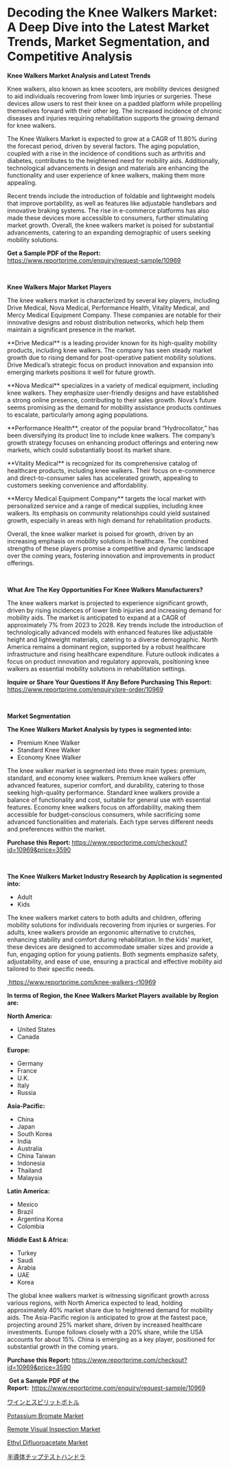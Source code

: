 <p><h1>Decoding the Knee Walkers Market: A Deep Dive into the Latest Market Trends, Market Segmentation, and Competitive Analysis</h1></p><p><strong>Knee Walkers Market Analysis and Latest Trends</strong></p>
<p><p>Knee walkers, also known as knee scooters, are mobility devices designed to aid individuals recovering from lower limb injuries or surgeries. These devices allow users to rest their knee on a padded platform while propelling themselves forward with their other leg. The increased incidence of chronic diseases and injuries requiring rehabilitation supports the growing demand for knee walkers.</p><p>The Knee Walkers Market is expected to grow at a CAGR of 11.80% during the forecast period, driven by several factors. The aging population, coupled with a rise in the incidence of conditions such as arthritis and diabetes, contributes to the heightened need for mobility aids. Additionally, technological advancements in design and materials are enhancing the functionality and user experience of knee walkers, making them more appealing. </p><p>Recent trends include the introduction of foldable and lightweight models that improve portability, as well as features like adjustable handlebars and innovative braking systems. The rise in e-commerce platforms has also made these devices more accessible to consumers, further stimulating market growth. Overall, the knee walkers market is poised for substantial advancements, catering to an expanding demographic of users seeking mobility solutions.</p></p>
<p><strong>Get a Sample PDF of the Report:&nbsp;</strong> <a href="https://www.reportprime.com/enquiry/request-sample/10969">https://www.reportprime.com/enquiry/request-sample/10969</a></p>
<p>&nbsp;</p>
<p><strong>Knee Walkers Major Market Players</strong></p>
<p><p>The knee walkers market is characterized by several key players, including Drive Medical, Nova Medical, Performance Health, Vitality Medical, and Mercy Medical Equipment Company. These companies are notable for their innovative designs and robust distribution networks, which help them maintain a significant presence in the market.</p><p>**Drive Medical** is a leading provider known for its high-quality mobility products, including knee walkers. The company has seen steady market growth due to rising demand for post-operative patient mobility solutions. Drive Medical’s strategic focus on product innovation and expansion into emerging markets positions it well for future growth.</p><p>**Nova Medical** specializes in a variety of medical equipment, including knee walkers. They emphasize user-friendly designs and have established a strong online presence, contributing to their sales growth. Nova's future seems promising as the demand for mobility assistance products continues to escalate, particularly among aging populations.</p><p>**Performance Health**, creator of the popular brand “Hydrocollator,” has been diversifying its product line to include knee walkers. The company’s growth strategy focuses on enhancing product offerings and entering new markets, which could substantially boost its market share.</p><p>**Vitality Medical** is recognized for its comprehensive catalog of healthcare products, including knee walkers. Their focus on e-commerce and direct-to-consumer sales has accelerated growth, appealing to customers seeking convenience and affordability.</p><p>**Mercy Medical Equipment Company** targets the local market with personalized service and a range of medical supplies, including knee walkers. Its emphasis on community relationships could yield sustained growth, especially in areas with high demand for rehabilitation products.</p><p>Overall, the knee walker market is poised for growth, driven by an increasing emphasis on mobility solutions in healthcare. The combined strengths of these players promise a competitive and dynamic landscape over the coming years, fostering innovation and improvements in product offerings.</p></p>
<p>&nbsp;</p>
<p><strong>What Are The Key Opportunities For Knee Walkers Manufacturers?</strong></p>
<p><p>The knee walkers market is projected to experience significant growth, driven by rising incidences of lower limb injuries and increasing demand for mobility aids. The market is anticipated to expand at a CAGR of approximately 7% from 2023 to 2028. Key trends include the introduction of technologically advanced models with enhanced features like adjustable height and lightweight materials, catering to a diverse demographic. North America remains a dominant region, supported by a robust healthcare infrastructure and rising healthcare expenditure. Future outlook indicates a focus on product innovation and regulatory approvals, positioning knee walkers as essential mobility solutions in rehabilitation settings.</p></p>
<p><strong>Inquire or Share Your Questions If Any Before Purchasing This Report:</strong> <a href="https://www.reportprime.com/enquiry/pre-order/10969">https://www.reportprime.com/enquiry/pre-order/10969</a></p>
<p>&nbsp;</p>
<p><strong>Market Segmentation</strong></p>
<p><strong>The Knee Walkers Market Analysis by types is segmented into:</strong></p>
<p><ul><li>Premium Knee Walker</li><li>Standard Knee Walker</li><li>Economy Knee Walker</li></ul></p>
<p><p>The knee walker market is segmented into three main types: premium, standard, and economy knee walkers. Premium knee walkers offer advanced features, superior comfort, and durability, catering to those seeking high-quality performance. Standard knee walkers provide a balance of functionality and cost, suitable for general use with essential features. Economy knee walkers focus on affordability, making them accessible for budget-conscious consumers, while sacrificing some advanced functionalities and materials. Each type serves different needs and preferences within the market.</p></p>
<p><strong>Purchase this Report:&nbsp;</strong><a href="https://www.reportprime.com/checkout?id=10969&price=3590">https://www.reportprime.com/checkout?id=10969&price=3590</a></p>
<p>&nbsp;</p>
<p><strong>The Knee Walkers Market Industry Research by Application is segmented into:</strong></p>
<p><ul><li>Adult</li><li>Kids</li></ul></p>
<p><p>The knee walkers market caters to both adults and children, offering mobility solutions for individuals recovering from injuries or surgeries. For adults, knee walkers provide an ergonomic alternative to crutches, enhancing stability and comfort during rehabilitation. In the kids' market, these devices are designed to accommodate smaller sizes and provide a fun, engaging option for young patients. Both segments emphasize safety, adjustability, and ease of use, ensuring a practical and effective mobility aid tailored to their specific needs.</p></p>
<p><a href="https://www.reportprime.com/knee-walkers-r10969">&nbsp;https://www.reportprime.com/knee-walkers-r10969</a></p>
<p><strong>In terms of Region, the Knee Walkers Market Players available by Region are:</strong></p>
<p>
    <p> <strong> North America: </strong>
        <ul>
            <li>United States</li>
            <li>Canada</li>
        </ul>
        </p> 
    <p> <strong> Europe: </strong>
        <ul>
            <li>Germany</li>
            <li>France</li>
            <li>U.K.</li>
            <li>Italy</li>
            <li>Russia</li>
        </ul>
        </p> 
    <p> <strong> Asia-Pacific: </strong>
        <ul>
            <li>China</li>
            <li>Japan</li>
            <li>South Korea</li>
            <li>India</li>
            <li>Australia</li>
            <li>China Taiwan</li>
            <li>Indonesia</li>
            <li>Thailand</li>
            <li>Malaysia</li>
        </ul>
        </p> 
    <p> <strong> Latin America: </strong>
        <ul>
            <li>Mexico</li>
            <li>Brazil</li>
            <li>Argentina Korea</li>
            <li>Colombia</li>
        </ul>
        </p> 
    <p> <strong> Middle East & Africa: </strong>
        <ul>
            <li>Turkey</li>
            <li>Saudi</li>
            <li>Arabia</li>
            <li>UAE</li>
            <li>Korea</li>
        </ul>
    </p>
    </p>
<p><p>The global knee walkers market is witnessing significant growth across various regions, with North America expected to lead, holding approximately 40% market share due to heightened demand for mobility aids. The Asia-Pacific region is anticipated to grow at the fastest pace, projecting around 25% market share, driven by increased healthcare investments. Europe follows closely with a 20% share, while the USA accounts for about 15%. China is emerging as a key player, positioned for substantial growth in the coming years.</p></p>
<p><strong>Purchase this Report: </strong><a href="https://www.reportprime.com/checkout?id=10969&price=3590">https://www.reportprime.com/checkout?id=10969&price=3590</a></p>
<p>&nbsp;<strong>Get a Sample PDF of the Report:&nbsp;&nbsp;</strong><a href="https://www.reportprime.com/enquiry/request-sample/10969">https://www.reportprime.com/enquiry/request-sample/10969</a></p>
<p><strong></strong></p>
<p><p><a href="https://lerafesills.medium.com/wines-and-spirit-bottle-market-%E3%81%AF-%E3%82%B3%E3%82%B9%E3%83%88%E7%AE%A1%E7%90%86%E3%81%A8%E5%8A%B9%E7%8E%87%E5%90%91%E4%B8%8A%E3%82%92%E5%84%AA%E5%85%88%E3%81%97%E3%81%BE%E3%81%99-%E3%81%95%E3%82%89%E3%81%AB-%E5%A0%B1%E5%91%8A%E6%9B%B8%E3%81%AF%E5%B8%82%E5%A0%B4%E3%81%AE%E9%9C%80%E8%A6%81%E9%9D%A2%E3%81%A8%E4%BE%9B%E7%B5%A6%E9%9D%A2%E3%81%AE%E4%B8%A1%E6%96%B9%E3%82%92%E3%82%AB%E3%83%90%E3%83%BC%E3%81%97%E3%81%A6%E3%81%84%E3%81%BE%E3%81%99-wines-and-346469212cd7?postPublishedType=initial">ワインとスピリットボトル</a></p><p><a href="https://medium.com/@tracey.gray97887/the-potassium-bromate-market-research-report-provides-an-in-depth-and-up-to-date-analysis-of-the-8845f6ce7f1a?postPublishedType=initial">Potassium Bromate Market</a></p><p><a href="https://www.linkedin.com/pulse/how-regions-adapting-remote-visual-inspection-market-apvqf?trackingId=VXL7MDwLR6i%2BS7VGtvr0Kg%3D%3D">Remote Visual Inspection Market</a></p><p><a href="https://medium.com/@glenmyftiu133/this-report-aims-to-provide-a-comprehensive-presentation-of-the-global-market-for-ethyl-f9beaf65ff27">Ethyl Difluoroacetate Market</a></p><p><a href="https://lerafesills.medium.com/semiconductor-chip-test-handler-market-%E3%81%AE%E3%82%B0%E3%83%AD%E3%83%BC%E3%83%90%E3%83%AB%E5%B8%82%E5%A0%B4%E6%A6%82%E8%A6%81%E3%81%AF-%E4%B8%96%E7%95%8C%E3%81%8A%E3%82%88%E3%81%B3%E4%B8%BB%E8%A6%81%E5%B8%82%E5%A0%B4%E3%81%AB%E3%81%8A%E3%81%91%E3%82%8B%E6%A5%AD%E7%95%8C%E3%81%AB%E5%BD%B1%E9%9F%BF%E3%82%92%E4%B8%8E%E3%81%88%E3%82%8B%E4%B8%BB%E8%A6%81%E3%81%AA%E3%83%88%E3%83%AC%E3%83%B3%E3%83%89%E3%81%AB%E3%81%A4%E3%81%84%E3%81%A6-%E7%8B%AC%E8%87%AA%E3%81%AE%E8%A6%96%E7%82%B9%E3%82%92%E6%8F%90%E4%BE%9B%E3%81%97%E3%81%BE%E3%81%99-a3d0ee194626">半導体チップテストハンドラ</a></p></p>